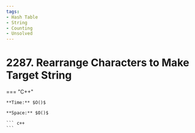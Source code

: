 ```yaml
---
tags:
- Hash Table
- String
- Counting
- Unsolved
---
```



# 2287. Rearrange Characters to Make Target String

=== "C++"

    **Time:** $O()$

    **Space:** $O()$

    ``` c++
    ```